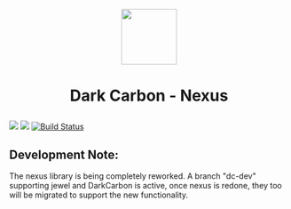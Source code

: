 <p align="center">
  <img width="100" height="100" src="https://raw.githubusercontent.com/darkcarbon/Resources/master/images/coal/icons8-coal-100.png">
</p>
<b> <h1> <p align="center">  Dark Carbon - Nexus  </p> </h1> </b>

 ![](https://img.shields.io/badge/Nexus-Built%20with%20Rust-red) ![](https://img.shields.io/badge/Status-WIP-yellow) [![Build Status](https://travis-ci.com/darkcarbon/nexus.svg?branch=master)](https://travis-ci.com/darkcarbon/nexus) 

## Development Note:

The nexus library is being completely reworked. A branch "dc-dev" supporting jewel and DarkCarbon is active, once nexus is redone, they too will be migrated to support the new functionality.